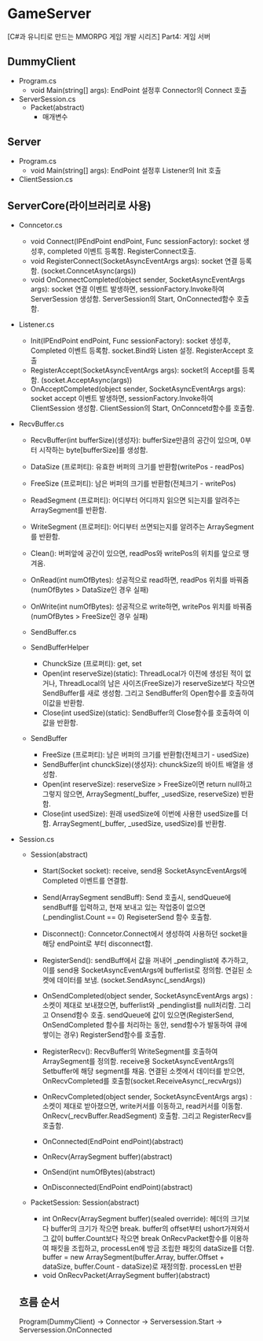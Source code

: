 # GameServer
[C#과 유니티로 만드는 MMORPG 게임 개발 시리즈] Part4: 게임 서버

## DummyClient
- Program.cs
  - void Main(string[] args): EndPoint 설정후 Connector의 Connect 호출
- ServerSession.cs
  - Packet(abstract)
    - 매개변수
    

## Server
- Program.cs
  - void Main(string[] args): EndPoint 설정후 Listener의 Init 호출
- ClientSession.cs


## ServerCore(라이브러리로 사용)
- Conncetor.cs
  - void Connect(IPEndPoint endPoint, Func<Session> sessionFactory): socket 생성후, completed 이벤트 등록함. RegisterConnect호출.
  - void RegisterConnect(SocketAsyncEventArgs args): socket 연결 등록함. (socket.ConncetAsync(args)) 
  - void OnConnectCompleted(object sender, SocketAsyncEventArgs args): socket 연결 이벤트 발생하면, sessionFactory.Invoke하여 ServerSession 생성함. ServerSession의 Start, OnConnected함수 호출함.
  
- Listener.cs
  - Init(IPEndPoint endPoint, Func<Session> sessionFactory): socket 생성후, Completed 이벤트 등록함. socket.Bind와 Listen 설정. RegisterAccept 호출
  - RegisterAccept(SocketAsyncEventArgs args): socket의 Accept를 등록함. (socket.AcceptAsync(args))
  - OnAcceptCompleted(object sender, SocketAsyncEventArgs args): socket accept 이벤트 발생하면, sessionFactory.Invoke하여 ClientSession 생성함. ClientSession의 Start, OnConncetd함수를 호출함.
  
- RecvBuffer.cs
  - RecvBuffer(int bufferSize)(생성자): bufferSize만큼의 공간이 있으며, 0부터 시작하는 byte[bufferSize]를 생성함.
  - DataSize (프로퍼티): 유효한 버퍼의 크기를 반환함(writePos - readPos)
  - FreeSize (프로퍼티): 남은 버퍼의 크기를 반환함(전체크기 - writePos)
  - ReadSegment (프로퍼티): 어디부터 어디까지 읽으면 되는지를 알려주는 ArraySegment를 반환함.
  - WriteSegment (프로퍼티): 어디부터 쓰면되는지를 알려주는 ArraySegment를 반환함.
  - Clean(): 버퍼앞에 공간이 있으면, readPos와 writePos의 위치를 앞으로 땡겨옴.
  - OnRead(int numOfBytes): 성공적으로 read하면, readPos 위치를 바꿔줌(numOfBytes > DataSize인 경우 실패)
  - OnWrite(int numOfBytes): 성공적으로 write하면, writePos 위치를 바꿔줌(numOfBytes > FreeSize인 경우 실패)

  - SendBuffer.cs
  - SendBufferHelper
    - ChunckSize (프로퍼티): get, set
    - Open(int reserveSize)(static): ThreadLocal<SendBuffer>가 이전에 생성된 적이 없거나, ThreadLocal<SendBuffer>의 남은 사이즈(FreeSize)가 reserveSize보다 작으면 SendBuffer를 새로 생성함. 그리고 SendBuffer의 Open함수를 호출하여 이값을 반환함.
    - Close(int usedSize)(static): SendBuffer의 Close함수를 호출하여 이값을 반환함.
  - SendBuffer
    - FreeSize (프로퍼티): 남은 버퍼의 크기를 반환함(전체크기 - usedSize)
    - SendBuffer(int chunckSize)(생성자): chunckSize의 바이트 배열을 생성함.
    - Open(int reserveSize): reserveSize > FreeSize이면 return null하고 그렇지 않으면, ArraySegment<byte>(_buffer, _usedSize, reserveSize) 반환함.
    - Close(int usedSize): 원래 usedSize에 이번에 사용한 usedSize를 더함. ArraySegment<byte>(_buffer, _usedSize, usedSize)를 반환함.
  
- Session.cs
   - Session(abstract)
      - Start(Socket socket): receive, send용 SocketAsyncEventArgs에 Completed 이벤트를 연결함.
      - Send(ArraySegment<byte> sendBuff): Send 호출시, sendQueue에 sendBuff를 입력하고, 현재 보내고 있는 작업중이 없으면(_pendinglist.Count == 0) RegiseterSend 함수 호출함.
      - Disconnect(): Conncetor.Connect에서 생성하여 사용하던 socket을 해당 endPoint로 부터 disconnect함.
      - RegisterSend(): sendBuff에서 값을 꺼내어 _pendinglist에 추가하고, 이를 send용 SocketAsyncEventArgs에 bufferlist로 정의함. 연걸된 소켓에 데이터를 보냄. (socket.SendAsync(_sendArgs))
      - OnSendCompleted(object sender, SocketAsyncEventArgs args) : 소켓이 제대로 보내졌으면, bufferlist와 _pendinglist를 null처리함. 그리고 Onsend함수 호출. sendQueue에 값이 있으면(RegisterSend, OnSendCompleted 함수를 처리하는 동안, send함수가 발동하여 큐에 쌓이는 경우)  RegisterSend함수를 호출함.
      - RegisterRecv(): RecvBuffer의 WriteSegment를 호출하여 ArraySegment<byte>를 정의함. receive용 SocketAsyncEventArgs의 Setbuffer에 해당 segment를 채움. 연결된 소켓에서 데이터를 받으면, OnRecvCompleted를 호출함(socket.ReceiveAsync(_recvArgs))
      - OnRecvCompleted(object sender, SocketAsyncEventArgs args) : 소켓이 제대로 받아졌으면, write커서를 이동하고, read커서를 이동함. OnRecv(_recvBuffer.ReadSegment) 호출함. 그리고 RegisterRecv를 호출함.
  
      - OnConnected(EndPoint endPoint)(abstract)
      - OnRecv(ArraySegment<byte> buffer)(abstract)      
      - OnSend(int numOfBytes)(abstract)
      - OnDisconnected(EndPoint endPoint)(abstract)   
  
   - PacketSession: Session(abstract)
      - int OnRecv(ArraySegment<byte> buffer)(sealed override): 헤더의 크기보다 buffer의 크기가 작으면 break. buffer의 offset부터 ushort가져와서 그 값이 buffer.Count보다 작으면 break OnRecvPacket함수를 이용하여 패킷을 조립하고, processLen에 방금 조립한 패킷의 dataSize를 더함. buffer = new ArraySegment<byte>(buffer.Array, buffer.Offset + dataSize, buffer.Count - dataSize)로 재정의함. processLen 반환
      - void OnRecvPacket(ArraySegment<byte> buffer)(abstract) 

  
  ## 흐름 순서
  Program(DummyClient) -> Connector -> Serversession.Start -> Serversession.OnConnected
  
